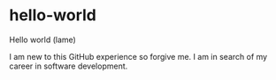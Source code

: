 # hello-world

Hello world (lame)

I am new to this GitHub experience so forgive me. I am in search of my career in software development.
